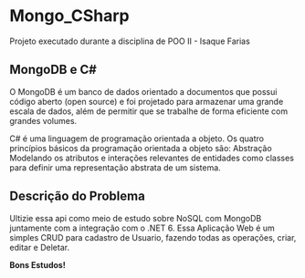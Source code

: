 # Mongo_CSharp

Projeto executado durante a disciplina de POO II - Isaque Farias

## MongoDB e C#

O MongoDB é um banco de dados orientado a documentos que possui código aberto (open source) e foi projetado para armazenar uma grande escala de dados, além de permitir que se trabalhe de forma eficiente com grandes volumes.

C# é uma linguagem de programação orientada a objeto. Os quatro princípios básicos da programação orientada a objeto são: Abstração Modelando os atributos e interações relevantes de entidades como classes para definir uma representação abstrata de um sistema.

## Descrição do Problema

Ultizie essa api como meio de estudo sobre NoSQL com MongoDB juntamente com a integração com o .NET 6.
Essa Aplicação Web é um simples CRUD para cadastro de Usuario, fazendo todas as operações, criar, editar e Deletar.

<strong >Bons Estudos! </strong>